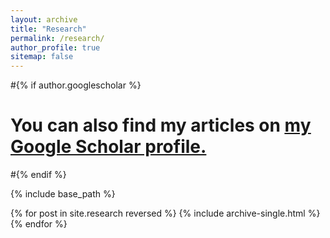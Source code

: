 ```yaml
---
layout: archive
title: "Research"
permalink: /research/
author_profile: true
sitemap: false
---
```


#{% if author.googlescholar %}
#  You can also find my articles on <u><a href="{{author.googlescholar}}">my Google Scholar profile</a>.</u>
#{% endif %}

{% include base_path %}

{% for post in site.research reversed %}
  {% include archive-single.html %}
{% endfor %}
